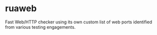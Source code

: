 # ruaweb
Fast Web/HTTP checker using its own custom list of web ports identified from various testing engagements.
